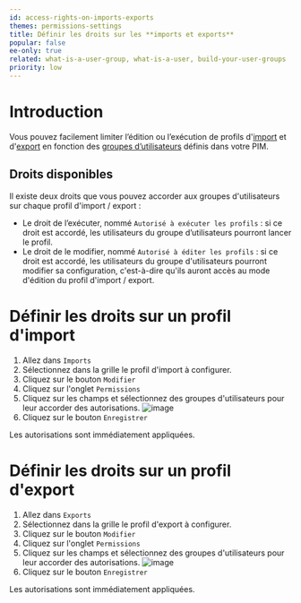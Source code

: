 ```yaml
---
id: access-rights-on-imports-exports
themes: permissions-settings
title: Définir les droits sur les **imports et exports**
popular: false
ee-only: true
related: what-is-a-user-group, what-is-a-user, build-your-user-groups
priority: low
---
```


# Introduction

Vous pouvez facilement limiter l’édition ou l’exécution de profils d'[import](imports.html) et d'[export](exports.html) en fonction des [groupes d’utilisateurs](what-is-a-user-group.html) définis dans votre PIM.

## Droits disponibles

Il existe deux droits que vous pouvez accorder aux groupes d'utilisateurs sur chaque profil d'import / export :
- Le droit de l’exécuter, nommé `Autorisé à exécuter les profils` : si ce droit est accordé, les utilisateurs du groupe d’utilisateurs pourront lancer le profil.
- Le droit de le modifier, nommé `Autorisé à éditer les profils` : si ce droit est accordé, les utilisateurs du groupe d'utilisateurs pourront modifier sa configuration, c'est-à-dire qu'ils auront accès au mode d'édition du profil d'import / export.

# Définir les droits sur un profil d'import

1. Allez dans `Imports`
2. Sélectionnez dans la grille le profil d'import à configurer.
3. Cliquez sur le bouton `Modifier`
4. Cliquez sur l'onglet `Permissions`
5. Cliquez sur les champs et sélectionnez des groupes d'utilisateurs pour leur accorder des autorisations.
      ![image](Imports_Permissions_fr.png)
6. Cliquez sur le bouton `Enregistrer`

Les autorisations sont immédiatement appliquées.

# Définir les droits sur un profil d'export

1. Allez dans `Exports`
2. Sélectionnez dans la grille le profil d'export à configurer.
3. Cliquez sur le bouton `Modifier`
4. Cliquez sur l'onglet `Permissions`
5. Cliquez sur les champs et sélectionnez des groupes d'utilisateurs pour leur accorder des autorisations.
      ![image](Exports_Permissions_fr.png)
6. Cliquez sur le bouton `Enregistrer`

Les autorisations sont immédiatement appliquées.
